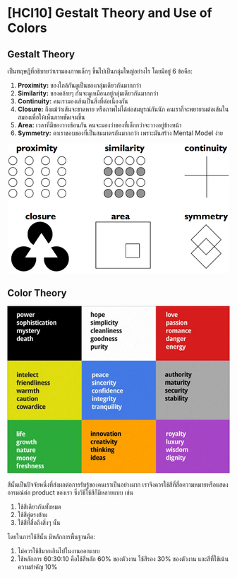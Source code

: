 # \[HCI10] Gestalt Theory and Use of Colors

## Gestalt Theory

เป็นทฤษฎีที่อธิบายว่าเรามองภาพเล็กๆ ขึ้นไปเป็นกลุ่มใหญ่อย่างไร โดยมีอยู่ 6 ข้อคือ:

1. **Proximity:** ของใกล้กันดูเป็นของกลุ่มเดียวกันมากกว่า
2. **Similarity:** ของคล้ายๆ กันจะดูเหมือนอยู่กลุ่มเดียวกันมากกว่า
3. **Continuity:** คนเรามองเส้นเป็นสิ่งที่ต่อเนื่องกัน
4. **Closure:** ถึงแม้ว่าเส้นจะขาดหาย หรือภาพไม่ได้ต่อสมบูรณ์กันนัก คนเราก็จะพยายามต่อเส้นในสมองเพื่อให้เห็นภาพชัดเจนขึ้น
5. **Area:** เวลาที่มีของวางซ้อนกัน คนจะมองว่าของที่เล็กกว่าจะวางอยู่ข้างหน้า
6. **Symmetry:** ตาเราชอบของที่เป็นสมมาตรกันมากกว่า เพราะมันสร้าง Mental Model ง่าย

![รายละเอียดย่อยในแต่ละหัวข้อของ Gestalt Theory](../../.gitbook/assets/hci10-gestalt.png)

## Color Theory

![สีกับความรู้สึก](../../.gitbook/assets/hci10-color.jpg)

สีนั้นเป็นปัจจัยหนึ่งที่ส่งผลต่อการรับรู้ของคนเราเป็นอย่างมาก เราจึงควรใช้สีที่สื่อความหมายหรือแสดงอารมณ์ต่อ product ของเรา ซึ่งวิธีใช้สีก็มีหลายแบบ เช่น

1. ใช้สีเดียวกันทั้งหมด
2. ใช้สีคู่ตรงข้าม
3. ใช้สีที่สื่อถึงสิ่งๆ นั้น

โดยในการใช้สีนั้น มีหลักการพื้นฐานคือ:

1. ไม่ควรใช้สีมากเกินไปในงานออกแบบ
2. ใช้หลักการ 60:30:10 คือใช้สีหลัก 60% ของตัวงาน ใช้สีรอง 30% ของตัวงาน และสีที่ใช้เน้นความสำคัญ 10%
